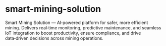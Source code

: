 # smart-mining-solution
Smart Mining Solution — AI‑powered platform for safer, more efficient mining. Delivers real‑time monitoring, predictive maintenance, and seamless IoT integration to boost productivity, ensure compliance, and drive data‑driven decisions across mining operations.  
